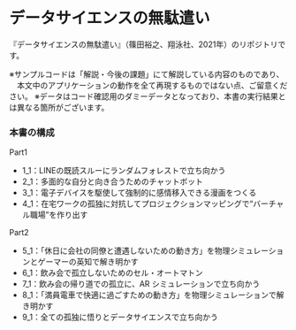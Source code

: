 # データサイエンスの無駄遣い
『データサイエンスの無駄遣い』（篠田裕之、翔泳社、2021年）のリポジトリです。

※サンプルコードは「解説・今後の課題」にて解説している内容のものであり、
　本文中のアプリケーションの動作を全て再現するものではない点、ご留意ください。
※データはコード確認用のダミーデータとなっており、本書の実行結果とは異なる箇所がございます。

### 本書の構成
Part1
- 1_1：LINEの既読スルーにランダムフォレストで⽴ち向かう
- 2_1：多⾯的な⾃分と向き合うためのチャットボット
- 3_1：電⼦デバイスを駆使して強制的に感情移⼊できる漫画をつくる
- 4_1：在宅ワークの孤独に対抗してプロジェクションマッピングで“バーチャル職場”を作り出す
 
Part2
- 5_1：「休⽇に会社の同僚と遭遇しないための動き⽅」を物理シミュレーションとゲーマーの英知で解き明かす
- 6_1：飲み会で孤⽴しないためのセル・オートマトン
- 7_1：飲み会の帰り道での孤⽴に、AR シミュレーションで⽴ち向かう
- 8_1：「満員電⾞で快適に過ごすための動き⽅」を物理シミュレーションで解き明かす
- 9_1：全ての孤独に悟りとデータサイエンスで⽴ち向かう
